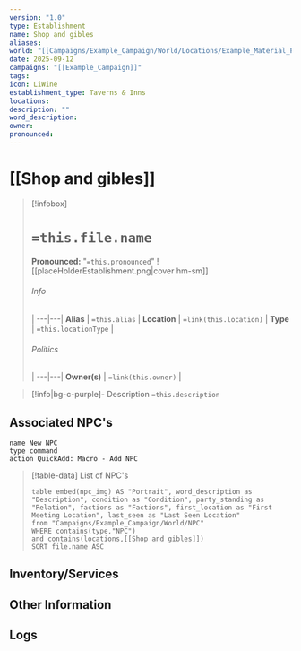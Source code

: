 ```yaml
---
version: "1.0"
type: Establishment
name: Shop and gibles
aliases:
world: "[[Campaigns/Example_Campaign/World/Locations/Example_Material_Plane.md|Example_Material_Plane]]"
date: 2025-09-12
campaigns: "[[Example_Campaign]]"
tags:
icon: LiWine
establishment_type: Taverns & Inns
locations:
description: ""
word_description:
owner:
pronounced:
---
```

# [[Shop and gibles]]

> [!infobox]
> # `=this.file.name`
> **Pronounced:**  "`=this.pronounced`"
> ![[placeHolderEstablishment.png|cover hm-sm]]
> ###### Info
>  |
> ---|---|
> **Alias** | `=this.alias` |
> **Location** | `=link(this.location)` |
> **Type** | `=this.locationType` |
> ###### Politics
>  |
> ---|---|
> **Owner(s)** | `=link(this.owner)` |

> [!info|bg-c-purple]- Description
>`=this.description`

## Associated NPC's
```button
name New NPC
type command
action QuickAdd: Macro - Add NPC
```
> [!table-data] List of NPC's
>```dataview
> table embed(npc_img) AS "Portrait", word_description as "Description", condition as "Condition", party_standing as "Relation", factions as "Factions", first_location as "First Meeting Location", last_seen as "Last Seen Location"
> from "Campaigns/Example_Campaign/World/NPC"
> WHERE contains(type,"NPC") 
> and contains(locations,[[Shop and gibles]])
> SORT file.name ASC
> ```

## Inventory/Services

## Other Information

## Logs

